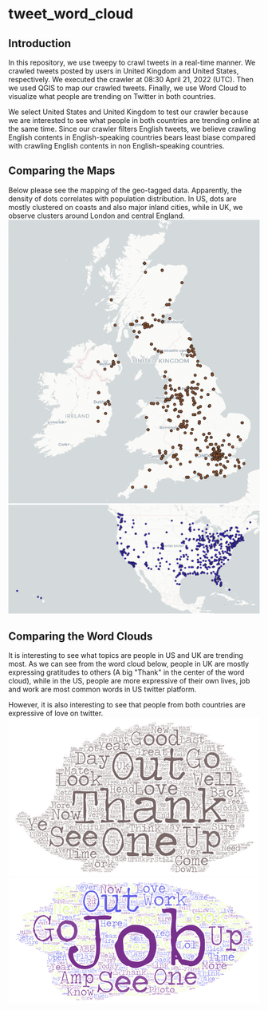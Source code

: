 # tweet_word_cloud
## Introduction
In this repository, we use tweepy to crawl tweets in a real-time manner. We crawled tweets posted by users in United Kingdom and United States, respectively. We executed the crawler at 08:30 April 21, 2022 (UTC). Then we used QGIS to map our crawled tweets. Finally, we use Word Cloud to visualize what people are trending on Twitter in both countries.

We select United States and United Kingdom to test our crawler because we are interested to see what people in both countries are trending online at the same time. Since our crawler filters English tweets, we believe crawling English contents in English-speaking countries bears least biase compared with crawling English contents in non English-speaking countries.

## Comparing the Maps
Below please see the mapping of the geo-tagged data. Apparently, the density of dots correlates with population distribution. In US, dots are mostly clustered on coasts and also major inland cities, while in UK, we observe clusters around London and central England.
  ![uk_map](img/UK_screenshot.png)
  ![us_map](img/US_screenshot.png)

## Comparing the Word Clouds
It is interesting to see what topics are people in US and UK are trending most. As we can see from the word cloud below, people in UK are mostly expressing gratitudes to others (A big "Thank" in the center of the word cloud), while in the US, people are more expressive of their own lives, job and work are most common words in US twitter platform.

However, it is also interesting to see that people from both countries are expressive of love on twitter.
  ![uk_wordcloud](img/Word_Art_uk.png)
  ![us_wordcloud](img/Word_Art_us.png)